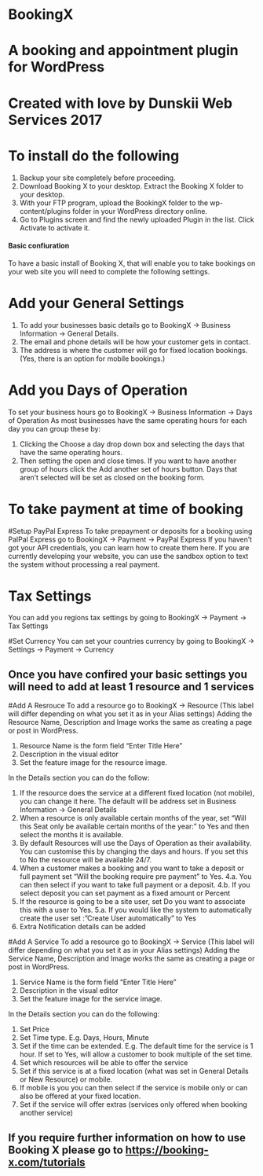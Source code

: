 # BookingX

# A booking and appointment plugin for WordPress

# Created with love by Dunskii Web Services 2017

# To install do the following
1. Backup your site completely before proceeding.
2. Download Booking X to your desktop. Extract the Booking X folder to your desktop.
3. With your FTP program, upload the BookingX folder to the wp-content/plugins folder in your WordPress directory online.
4. Go to Plugins screen and find the newly uploaded Plugin in the list. Click Activate to activate it.

#### Basic confiuration
To have a basic install of Booking X, that will enable you to take bookings on your web site you will need to complete the following settings.

# Add your General Settings
1. To add your businesses basic details go to BookingX -> Business Information -> General Details.
2. The email and phone details will be how your customer gets in contact.
3. The address is where the customer will go for fixed location bookings. (Yes, there is an option for mobile bookings.)

# Add you Days of Operation
To set your business hours go to BookingX -> Business Information -> Days of Operation
As most businesses have the same operating hours for each day you can group these by:
1. Clicking the Choose a day drop down box and selecting the days that have the same operating hours.
2. Then setting the open and close times.
If you want to have another group of hours click the Add another set of hours button.
Days that aren’t selected will be set as closed on the booking form.

# To take payment at time of booking 

#Setup PayPal Express
To take prepayment or deposits for a booking using PalPal Express go to BookingX -> Payment -> PayPal Express
If you haven’t got your API credentials, you can learn how to create them here.
If you are currently developing your website, you can use the sandbox option to text the system without processing a real payment.

# Tax Settings
You can add you regions tax settings by going to BookingX -> Payment -> Tax Settings

#Set Currency
You can set your countries currency by going to BookingX -> Settings -> Payment -> Currency


## Once you have confired your basic settings you will need to add at least 1 resource and 1 services

#Add A Resrouce
To add a resource go to BookingX -> Resource (This label will differ depending on what you set it as in your Alias settings)
Adding the Resource Name, Description and Image works the same as creating a page or post in WordPress.
1. Resource Name is the form field “Enter Title Here”
2. Description in the visual editor
3. Set the feature image for the resource image.

In the Details section you can do the follow:
1. If the resource does the service at a different fixed location (not mobile), you can change it here. The default will be address set in Business Information -> General Details
2. When a resource is only available certain months of the year, set “Will this Seat only be available certain months of the year:” to Yes and then select the months it is available.
3. By default Resources will use the Days of Operation as their availability. You can customise this by changing the days and hours. If you set this to No the resource will be available 24/7.
4. When a customer makes a booking and you want to take a deposit or full payment set “Will the booking require pre payment” to Yes.
4.a. You can then select if you want to take full payment or a deposit.
4.b. If you select deposit you can set payment as a fixed amount or Percent
5. If the resource is going to be a site user, set Do you want to associate this with a user to Yes.
5.a. If you would like the system to automatically create the user set :”Create User automatically” to Yes
6. Extra Notification details can be added


#Add A Service
To add a resource go to BookingX -> Service (This label will differ depending on what you set it as in your Alias settings)
Adding the Service Name, Description and Image works the same as creating a page or post in WordPress.
1. Service Name is the form field “Enter Title Here”
2. Description in the visual editor
3. Set the feature image for the service image.

In the Details section you can do the following:
1. Set Price
2. Set Time type. E.g. Days, Hours, Minute
3. Set if the time can be extended. E.g. The default time for the service is 1 hour. If set to Yes, will allow a customer to book multiple of the set time.
4. Set which resources will be able to offer the service
5. Set if this service is at a fixed location (what was set in General Details or New Resource) or mobile.
6. If mobile is you you can then select if the service is mobile only or can also be offered at your fixed location.
7. Set if the service will offer extras (services only offered when booking another service)

## If you require further information on how to use Booking X please go to https://booking-x.com/tutorials ##